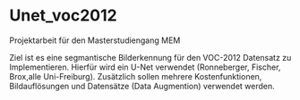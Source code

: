 # Unet_voc2012

Projektarbeit für den Masterstudiengang MEM

Ziel ist es eine segmantische Bilderkennung für den VOC-2012 Datensatz zu Implementieren. Hierfür wird ein U-Net verwendet 
(Ronneberger, Fischer, Brox,alle  Uni-Freiburg). Zusätzlich sollen mehrere Kostenfunktionen, Bildauflösungen und Datensätze
(Data Augmention) verwendet werden.
